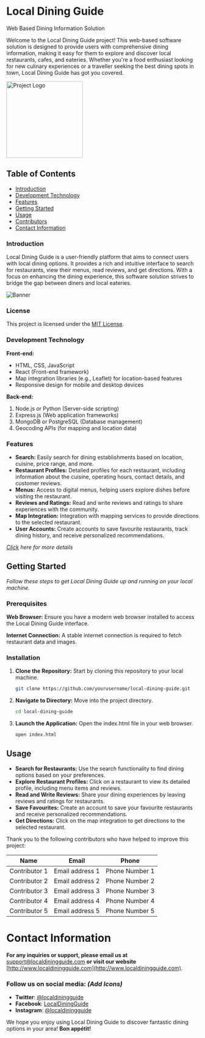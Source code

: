 # Local Dining Guide 
Web Based Dining Information Solution 


Welcome to the Local Dining Guide project! This web-based software solution is designed to 
provide users with comprehensive dining information, making it easy for them to explore 
and discover local restaurants, cafes, and eateries. Whether you're a food enthusiast looking 
for new culinary experiences or a traveller seeking the best dining spots in town, Local 
Dining Guide has got you covered. 



<img src="https://github.com/user-attachments/assets/afd6caac-fd55-4f91-b637-953034286aee" alt="Project Logo" width="200"/>

## Table of Contents
- [Introduction](#introduction)
- [Development Technology](#development-technology)
- [Features](#features)
- [Getting Started](#getting-started)
- [Usage](#usage)
- [Contributors](#contributors)
- [Contact Information](#contact-information)


### Introduction
Local Dining Guide is a user-friendly platform that aims to connect users with local dining options. It provides a rich and intuitive interface to search for restaurants, view their menus, read reviews, and get directions. With a focus on enhancing the dining experience, this software solution strives to bridge the gap between diners and local eateries.


![Banner](https://github.com/user-attachments/assets/8d293ff9-c311-46a6-bbcc-544b27668279)


### License
This project is licensed under the [MIT License](https://bjitgroup.com/).

### **Development Technology**

**Front-end:**
- HTML, CSS, JavaScript 
- React (Front-end framework) 
- Map integration libraries (e.g., Leaflet) for location-based features 
- Responsive design for mobile and desktop devices 

**Back-end:**
1. Node.js or Python (Server-side scripting) 
1. Express.js (Web application frameworks) 
1. MongoDB or PostgreSQL (Database management) 
1. Geocoding APIs (for mapping and location data)

### **Features** 
- **Search:** Easily search for dining establishments based on location, cuisine, price 
range, and more. 
- **Restaurant Profiles:** Detailed profiles for each restaurant, including information 
about the cuisine, operating hours, contact details, and customer reviews. 
- **Menus:** Access to digital menus, helping users explore dishes before visiting the 
restaurant. 
- **Reviews and Ratings:** Read and write reviews and ratings to share experiences with 
the community. 
- **Map Integration:** Integration with mapping services to provide directions to the 
selected restaurant. 
- **User Accounts:** Create accounts to save favourite restaurants, track dining history, 
and receive personalized recommendations. 

*[Click](https://bjitacademy.com/) here for more details*



## **Getting Started**

*Follow these steps to get Local Dining Guide up and running on your local machine.*

### **Prerequisites**

**Web Browser:** Ensure you have a modern web browser installed to access the Local Dining Guide interface.

**Internet Connection:** A stable internet connection is required to fetch restaurant data and images.

### Installation
1. **Clone the Repository:** Start by cloning this repository to your local machine.
   ```bash
   git clone https://github.com/yourusername/local-dining-guide.git

2. **Navigate to Directory:** Move into the project directory.
   ```bash
   cd local-dining-guide 
3. **Launch the Application:** Open the index.html file in your web browser. 
   ```bash
   open index.html 

## Usage

* **Search for Restaurants:** Use the search functionality to find dining options based on your preferences.
* **Explore Restaurant Profiles:** Click on a restaurant to view its detailed profile, including menu items and reviews.
* **Read and Write Reviews:** Share your dining experiences by leaving reviews and ratings for restaurants.
* **Save Favourites:** Create an account to save your favourite restaurants and receive personalized recommendations.
* **Get Directions:** Click on the map integration to get directions to the selected restaurant.


Thank you to the following contributors who have helped to improve this project:

| Name | Email | Phone |
|---|---|---|
| Contributor 1 | Email address 1 | Phone Number 1 |
| Contributor 2 | Email address 2 | Phone Number 2 |
| Contributor 3 | Email address 3 | Phone Number 3 |
| Contributor 4 | Email address 4 | Phone Number 4 |
| Contributor 5 | Email address 5 | Phone Number 5 |


# Contact Information

**For any inquiries or support, please email us at** [support@localdiningguide.com](mailto:support@localdiningguide.com) **or visit our website** [http://www.localdiningguide.com](http://www.localdiningguide.com).

### Follow us on social media: *(Add Icons)*

- **Twitter**: [@localdiningguide](https://twitter.com/localdiningguide)
- **Facebook**: [LocalDiningGuide](https://www.facebook.com/LocalDiningGuide)
- **Instagram**: [@localdiningguide](https://www.instagram.com/localdiningguide)

We hope you enjoy using Local Dining Guide to discover fantastic dining options in your area! **Bon appétit!**

